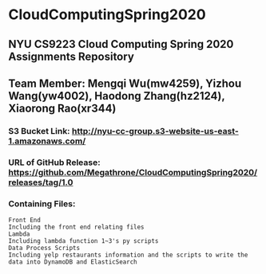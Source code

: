 # CloudComputingSpring2020

## NYU CS9223 Cloud Computing Spring 2020 Assignments Repository

## Team Member: Mengqi Wu(mw4259), Yizhou Wang(yw4002), Haodong Zhang(hz2124), Xiaorong Rao(xr344)

### S3 Bucket Link: http://nyu-cc-group.s3-website-us-east-1.amazonaws.com/

### URL of GitHub Release: https://github.com/Megathrone/CloudComputingSpring2020/releases/tag/1.0

### Containing Files:
	Front End
	Including the front end relating files
	Lambda
	Including lambda function 1~3's py scripts
	Data Process Scripts
	Including yelp restaurants information and the scripts to write the data into DynamoDB and ElasticSearch

